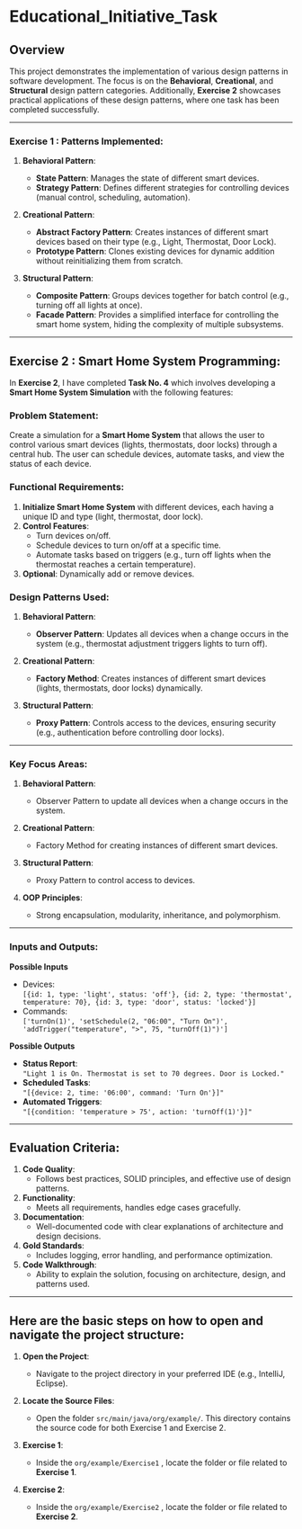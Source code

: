 ﻿# Educational_Initiative_Task


## Overview

This project demonstrates the implementation of various design patterns in software development. The focus is on the **Behavioral**, **Creational**, and **Structural** design pattern categories. Additionally, **Exercise 2** showcases practical applications of these design patterns, where one task has been completed successfully.

---


### Exercise 1 : Patterns Implemented:
1. **Behavioral Pattern**:  
   - **State Pattern**: Manages the state of different smart devices.  
   - **Strategy Pattern**: Defines different strategies for controlling devices (manual control, scheduling, automation).  

2. **Creational Pattern**:  
   - **Abstract Factory Pattern**: Creates instances of different smart devices based on their type (e.g., Light, Thermostat, Door Lock).  
   - **Prototype Pattern**: Clones existing devices for dynamic addition without reinitializing them from scratch.  

3. **Structural Pattern**:  
   - **Composite Pattern**: Groups devices together for batch control (e.g., turning off all lights at once).  
   - **Facade Pattern**: Provides a simplified interface for controlling the smart home system, hiding the complexity of multiple subsystems.  

---

## Exercise 2 : Smart Home System Programming:

In **Exercise 2**, I have completed **Task No. 4** which involves developing a **Smart Home System Simulation** with the following features:

### Problem Statement:
Create a simulation for a **Smart Home System** that allows the user to control various smart devices (lights, thermostats, door locks) through a central hub. The user can schedule devices, automate tasks, and view the status of each device.

### Functional Requirements:
1. **Initialize Smart Home System** with different devices, each having a unique ID and type (light, thermostat, door lock).
2. **Control Features**:
   - Turn devices on/off.
   - Schedule devices to turn on/off at a specific time.
   - Automate tasks based on triggers (e.g., turn off lights when the thermostat reaches a certain temperature).
3. **Optional**: Dynamically add or remove devices.

### Design Patterns Used:
1. **Behavioral Pattern**:
   - **Observer Pattern**: Updates all devices when a change occurs in the system (e.g., thermostat adjustment triggers lights to turn off).

2. **Creational Pattern**:
   - **Factory Method**: Creates instances of different smart devices (lights, thermostats, door locks) dynamically.

3. **Structural Pattern**:
   - **Proxy Pattern**: Controls access to the devices, ensuring security (e.g., authentication before controlling door locks).

---

### Key Focus Areas:
1. **Behavioral Pattern**: 
   - Observer Pattern to update all devices when a change occurs in the system.
   
2. **Creational Pattern**: 
   - Factory Method for creating instances of different smart devices.
   
3. **Structural Pattern**: 
   - Proxy Pattern to control access to devices.

4. **OOP Principles**: 
   - Strong encapsulation, modularity, inheritance, and polymorphism.

---

### Inputs and Outputs:

**Possible Inputs**  
- Devices:  
  `[{id: 1, type: 'light', status: 'off'}, {id: 2, type: 'thermostat', temperature: 70}, {id: 3, type: 'door', status: 'locked'}]`  
- Commands:  
  `['turnOn(1)', 'setSchedule(2, "06:00", "Turn On")', 'addTrigger("temperature", ">", 75, "turnOff(1)")']`

**Possible Outputs**  
- **Status Report**:  
  `"Light 1 is On. Thermostat is set to 70 degrees. Door is Locked."`  
- **Scheduled Tasks**:  
  `"[{device: 2, time: '06:00', command: 'Turn On'}]"`  
- **Automated Triggers**:  
  `"[{condition: 'temperature > 75', action: 'turnOff(1)'}]"`

---

## Evaluation Criteria:

1. **Code Quality**:  
   - Follows best practices, SOLID principles, and effective use of design patterns.
2. **Functionality**:  
   - Meets all requirements, handles edge cases gracefully.
3. **Documentation**:  
   - Well-documented code with clear explanations of architecture and design decisions.
4. **Gold Standards**:  
   - Includes logging, error handling, and performance optimization.
5. **Code Walkthrough**:  
   - Ability to explain the solution, focusing on architecture, design, and patterns used.

---

## Here are the basic steps on how to open and navigate the project structure:

1. **Open the Project**:
   - Navigate to the project directory in your preferred IDE (e.g., IntelliJ, Eclipse).

2. **Locate the Source Files**:
   - Open the folder `src/main/java/org/example/`. This directory contains the source code for both Exercise 1 and Exercise 2.

3. **Exercise 1**:
   - Inside the `org/example/Exercise1` , locate the folder or file related to **Exercise 1**.

4. **Exercise 2**:
   - Inside the `org/example/Exercise2` , locate the folder or file related to **Exercise 2**.



